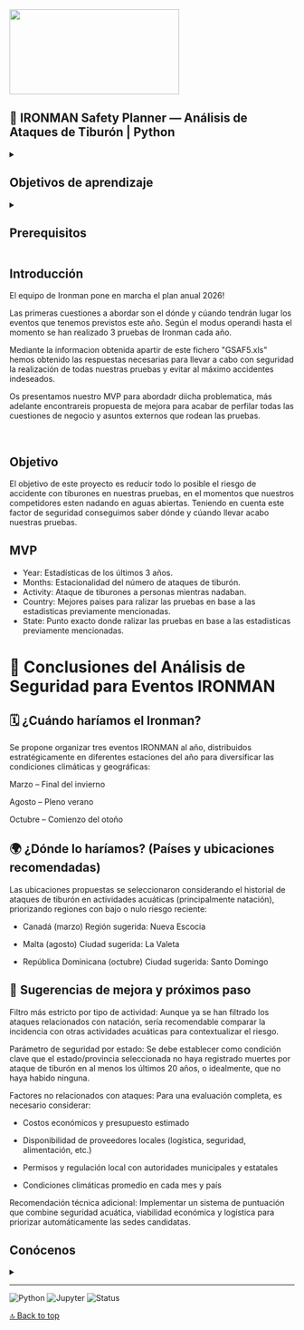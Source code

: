 
<img src="https://encrypted-tbn0.gstatic.com/images?q=tbn:ANd9GcS09776y3NwhrsqUL-pF1d03mQfGrbKuBReUw&s" width="300" height="150" />

<a name="top"></a>

## 🦈 IRONMAN Safety Planner — Análisis de Ataques de Tiburón | Python

<details>
  <summary>
   <h2>Objetivos de aprendizaje</h2>
  </summary>
Somos Lucía y Luis, estudiantes de Ironhack , y en este proyecto formamos parte del equipo de Ironman, el mejor triatlón internacional de esta década. En base a los datos obtenidos realizaremos el plan anual de 2026.
  
Este script nos permite analizar una gran cantidad de datos acerca de los ataques de tiburones, basandonos en las posibles zonas donde vamos a relizar nuestras futuras pruebas. Es muy importante tener en cuenta este risgo ya que pon en peligro la seguridad de nuestros participantes.

  <br>
  <hr> 

</details>

<details>
  <summary>
   <h2>Prerequisitos</h2>
  </summary>
Antes de empezar este proyecto debes saber:

- IDE
- Basic Python syntax
- Variables
- Tipos de datos, operaciones y estructuras
- Limpieza y formateo de código
- Manejo de archivos excel en python

<br>
<hr> 

</details>

## Introducción

El equipo de Ironman pone en marcha el plan anual 2026!

Las primeras cuestiones a abordar son el dónde y cúando tendrán lugar los eventos que tenemos previstos este año. Según el modus operandi hasta el momento se han realizado 3 pruebas de Ironman cada año.

Mediante la informacion obtenida apartir de este fichero "GSAF5.xls" hemos obtenido las respuestas necesarias para llevar a cabo con seguridad la realización de todas nuestras pruebas y evitar al máximo accidentes indeseados.

Os presentamos nuestro MVP para abordadr diicha problematica, más adelante encontrareis propuesta de mejora para acabar de perfilar todas las cuestiones de negocio y asuntos externos que rodean las pruebas.

<br>

## Objetivo 
El objetivo de este proyecto es reducir todo lo posible el riesgo de accidente con tiburones en nuestras pruebas, en el momentos que nuestros competidores esten nadando en aguas abiertas. 
Teniendo en cuenta este factor de seguridad conseguimos saber dónde y cúando llevar acabo nuestras pruebas.

## MVP 
- Year: Estadísticas de los últimos 3 años.
- Months: Estacionalidad del número de ataques de tiburón.
- Activity: Ataque de tiburones a personas mientras nadaban.
- Country: Mejores paises para ralizar las pruebas en base a las estadisticas previamente mencionadas.
- State: Punto exacto donde ralizar las pruebas en base a las estadisticas previamente mencionadas.


# 📌 Conclusiones del Análisis de Seguridad para Eventos IRONMAN

## 🗓️ ¿Cuándo haríamos el Ironman?
Se propone organizar tres eventos IRONMAN al año, distribuidos estratégicamente en diferentes estaciones del año para diversificar las condiciones climáticas y geográficas:

Marzo – Final del invierno

Agosto – Pleno verano

Octubre – Comienzo del otoño

## 🌍 ¿Dónde lo haríamos? (Países y ubicaciones recomendadas)
Las ubicaciones propuestas se seleccionaron considerando el historial de ataques de tiburón en actividades acuáticas (principalmente natación), priorizando regiones con bajo o nulo riesgo reciente:

- Canadá (marzo)
Región sugerida: Nueva Escocia

- Malta (agosto)
Ciudad sugerida: La Valeta

- República Dominicana (octubre)
Ciudad sugerida: Santo Domingo

</details>

## 🔧 Sugerencias de mejora y próximos paso
</details>
Filtro más estricto por tipo de actividad:
Aunque ya se han filtrado los ataques relacionados con natación, sería recomendable comparar la incidencia con otras actividades acuáticas para contextualizar el riesgo.

Parámetro de seguridad por estado:
Se debe establecer como condición clave que el estado/provincia seleccionada no haya registrado muertes por ataque de tiburón en al menos los últimos 20 años, o idealmente, que no haya habido ninguna.

Factores no relacionados con ataques:
Para una evaluación completa, es necesario considerar:

- Costos económicos y presupuesto estimado

- Disponibilidad de proveedores locales (logística, seguridad, alimentación, etc.)

- Permisos y regulación local con autoridades municipales y estatales

- Condiciones climáticas promedio en cada mes y país

Recomendación técnica adicional:
Implementar un sistema de puntuación que combine seguridad acuática, viabilidad económica y logística para priorizar automáticamente las sedes candidatas.

</details>

## Conócenos 
<details>
  <summary></summary>
  <br>

Somos Lucía y Luis, estudiantes de Ironhack y este es nuestro segundo mini project 😎. 

[![Lucía Ruiz](https://img.shields.io/badge/@luciaruizfraile-GitHub-181717?logo=github&style=flat-square)](https://github.com/luciaruizfraile)

[![Luis Manuel Blanco](https://img.shields.io/badge/@xhttpluris7-GitHub-181717?logo=github&style=flat-square)](https://github.com/httpluris7)

</details>

---

![Python](https://img.shields.io/badge/Python-3.12.7-blue?logo=python)
![Jupyter](https://img.shields.io/badge/Jupyter-Notebook-orange?logo=jupyter)
![Status](https://img.shields.io/badge/Estado-Terminado-brightgreen)

[🔝 Back to top](#top)
